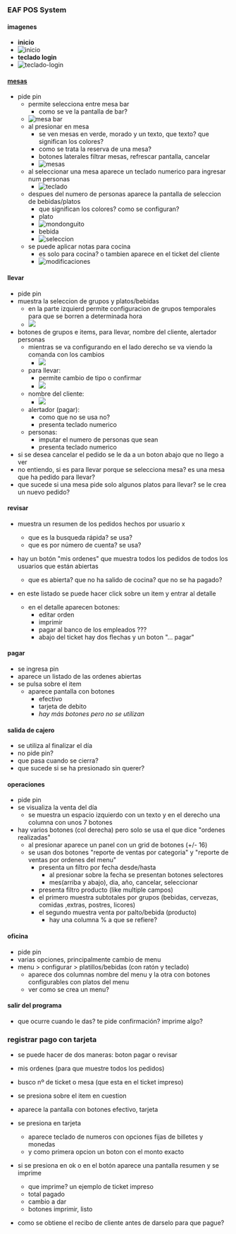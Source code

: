 ### EAF POS System

#### imagenes
- **inicio**
- ![inicio](https://trello-attachments.s3.amazonaws.com/6053c0cae4790579a20d72fc/1088x858/a62477c6a37fdd4efdff6ab613fe60a1/image.png)
- **teclado login**
- ![teclado-login](https://trello-attachments.s3.amazonaws.com/6053c0cae4790579a20d72fc/614x553/e06c35494e8a03030d787234122f0b15/image.png)

#### [mesas](https://drive.google.com/file/d/1xgZBeAZgveG2zUsyjcXPaD9F2I_HRKfU/view?usp=sharing)
- pide pin
  - permite selecciona entre mesa bar
    - como se ve la pantalla de bar?
  - ![mesa bar](https://trello-attachments.s3.amazonaws.com/6053c0cae4790579a20d72fc/1053x821/18d29cfbeb0e20ba5b5806e410601d68/image.png)
  - al presionar en mesa  
    - se ven mesas en verde, morado y un texto, que texto? que significan los colores?
    - como se trata la reserva de una mesa?
    - botones laterales filtrar mesas, refrescar pantalla, cancelar  
    - ![mesas](https://trello-attachments.s3.amazonaws.com/5b014dcaf4507eacfc1b4540/6053c0cae4790579a20d72fc/0d59a40efa2f26ba18536ad6020277fa/image.png) 
  - al seleccionar una mesa aparece un teclado numerico para ingresar num personas
    - ![teclado](https://trello-attachments.s3.amazonaws.com/6053c0cae4790579a20d72fc/688x615/baa7e57272a97658af83403937462cac/image.png)
  - despues del numero de personas aparece la pantalla de seleccion de bebidas/platos
    - que significan los colores? como se configuran?
    - plato
    - ![mondonguito](https://trello-attachments.s3.amazonaws.com/5b014dcaf4507eacfc1b4540/6053c0cae4790579a20d72fc/de5994c97ce1cd874af706709594a509/image.png)
    - bebida  
    - ![seleccion](https://trello-attachments.s3.amazonaws.com/5b014dcaf4507eacfc1b4540/6053c0cae4790579a20d72fc/7b58d5ff75b9d9313317ba3ed738d3d2/image.png)
  - se puede aplicar notas para cocina
    - es solo para cocina? o tambien aparece en el ticket del cliente 
    - ![modificaciones](https://trello-attachments.s3.amazonaws.com/5b014dcaf4507eacfc1b4540/6053c0cae4790579a20d72fc/a1f3a13f5e194583151738ad8d8b1bd9/image.png)  

#### llevar
- pide pin
- muestra la seleccion de grupos y platos/bebidas
  - en la parte izquierd permite configuracion de grupos temporales para que se borren a determinada hora
  - ![](https://trello-attachments.s3.amazonaws.com/5b014dcaf4507eacfc1b4540/6053c0cae4790579a20d72fc/b4e6283e0a021dd168a7f0a55b44b58b/image.png)
- botones de grupos e items, para llevar, nombre del cliente, alertador personas
  - mientras se va configurando en el lado derecho se va viendo la comanda con los cambios
    - ![](https://trello-attachments.s3.amazonaws.com/6053c0cae4790579a20d72fc/660x546/978c6523f039c1f5093da262d00b3b0e/image.png)
  - para llevar:
    - permite cambio de tipo o confirmar
    - ![](https://trello-attachments.s3.amazonaws.com/5b014dcaf4507eacfc1b4540/6053c0cae4790579a20d72fc/6594e8161b888cb7c8a35f70bc468de6/image.png)
  - nombre del cliente:
    - ![](https://trello-attachments.s3.amazonaws.com/5b014dcaf4507eacfc1b4540/6053c0cae4790579a20d72fc/5334e6fe6b34e1d4ce8945e38f8de12a/image.png)
  - alertador (pagar):
    - como que no se usa no?
    - presenta teclado numerico
  - personas:
    - imputar el numero de personas que sean
    - presenta teclado numerico
- si se desea cancelar el pedido se le da a un boton abajo que no llego a ver
- no entiendo, si es para llevar porque se selecciona mesa? es una mesa que ha pedido para llevar?
- que sucede si una mesa pide solo algunos platos para llevar? se le crea un nuevo pedido?

#### revisar
- muestra un resumen de los pedidos hechos por usuario x
  - que es la busqueda rápida? se usa?
  - que es por número de cuenta? se usa?

- hay un botón "mis ordenes" que muestra todos los pedidos de todos los usuarios que están abiertas
  - que es abierta? que no ha salido de cocina? que no se ha pagado?
- en este listado se puede hacer click sobre un item y entrar al detalle
  - en el detalle aparecen botones:
    - editar orden
    - imprimir
    - pagar al banco de los empleados ???
    - abajo del ticket hay dos flechas y un boton "... pagar"


#### pagar
- se ingresa pin
- aparece un listado de las ordenes abiertas
- se pulsa sobre el item
  - aparece pantalla con botones 
    - efectivo
    - tarjeta de debito
    - *hay más botones pero no se utilizan*

#### salida de cajero
- se utiliza al finalizar el día
- no pide pin?
- que pasa cuando se cierra?
- que sucede si se ha presionado sin querer?

#### operaciones
- pide pin
- se visualiza la venta del día
  - se muestra un espacio izquierdo con un texto y en el derecho una columna con unos 7 botones
- hay varios botones (col derecha) pero solo se usa el que dice "ordenes realizadas"
  - al presionar aparece un panel con un grid de botones (+/- 16)
  - se usan dos botones "reporte de ventas por categoria" y "reporte de ventas por ordenes del menu"
    - presenta un filtro por fecha desde/hasta
      - al presionar sobre la fecha se presentan botones selectores
      - mes(arriba y abajo), dia, año, cancelar, seleccionar
    - presenta filtro producto (like multiple campos)
    - el primero muestra subtotales por grupos (bebidas, cervezas, comidas ,extras, postres, licores)
    - el segundo muestra venta por palto/bebida (producto) 
      - hay una columna % a que se refiere?

#### oficina
- pide pin
- varias opciones, principalmente cambio de menu
- menu > configurar > platillos/bebidas (con ratón y teclado)
  - aparece dos columnas nombre del menu y la otra con botones configurables con platos del menu
  - ver como se crea un menu?

#### salir del programa
- que ocurre cuando le das? te pide confirmación? imprime algo?

### registrar pago con tarjeta
- se puede hacer de dos maneras: boton pagar o revisar
- mis ordenes (para que muestre todos los pedidos)
- busco nº de ticket o mesa (que esta en el ticket impreso)
- se presiona sobre el item en cuestion
- aparece la pantalla con botones efectivo, tarjeta 
- se presiona en tarjeta 
  - aparece teclado de numeros con opciones fijas de billetes y monedas
  - y como primera opcion un boton con el monto exacto
- si se presiona en ok o en el botón aparece una pantalla resumen y se imprime
  - que imprime? un ejemplo de ticket impreso
  - total pagado
  - cambio a dar
  - botones imprimir, listo

- como se obtiene el recibo de cliente antes de darselo para que pague?
